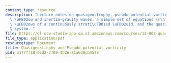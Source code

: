 ```yaml
---
content_type: resource
description: "Lecture notes on quasigeostrophy, pseudo-potential vorticity, divergent\
  \ \uFB02ow and inertia-gravity waves, a simple set of equations \r\nfor quasi-balanced\
  \ \uFB02ows of a continuously strati\uFB01ed \uFB02uid, and the quasi-geostrophic\
  \ system. "
file: https://ol-ocw-studio-app-qa.s3.amazonaws.com/courses/12-803-quasi-balanced-circulations-in-oceans-and-atmospheres-fall-2009/3177ff180cd277094b2681a6d8cb4578_MIT12_803F09_lec08.pdf
file_type: application/pdf
resourcetype: Document
title: Quasigeostrophy and Pseudo-potential vorticity
uid: 3177ff18-0cd2-7709-4b26-81a6d8cb4578
---
```

